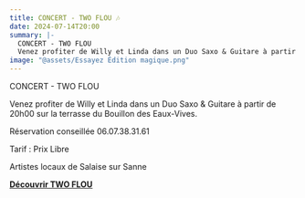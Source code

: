 ```yaml
---
title: CONCERT - TWO FLOU 🎶
date: 2024-07-14T20:00
summary: |-
  CONCERT - TWO FLOU
  Venez profiter de Willy et Linda dans un Duo Saxo & Guitare à partir de 20h00 sur la terrasse du Bouillon des Eaux-Vives.
image: "@assets/Essayez Édition magique.png"
---
```

CONCERT - TWO FLOU

Venez profiter de Willy et Linda dans un Duo Saxo & Guitare à partir de 20h00 sur la terrasse du Bouillon des Eaux-Vives.

Réservation conseillée 06.07.38.31.61

Tarif : Prix Libre

Artistes locaux de Salaise sur Sanne

**[Découvrir TWO FLOU](https://www.facebook.com/profile.php?id=61553977465506&locale=fr_FR)**
